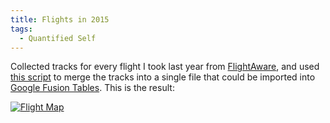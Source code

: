 ```yaml
---
title: Flights in 2015
tags:
  - Quantified Self
---
```


Collected tracks for every flight I took last year from [FlightAware](https://flightaware.com/), and used [this script](https://gist.github.com/ejain/ea143f446bb568ec20d6) to merge the tracks into a single file that could be imported into [Google Fusion Tables](https://www.google.com/fusiontables/). This is the result:

[![Flight Map](https://c2.staticflickr.com/2/1607/23343129434_34a5ac61cc_z.jpg)](https://www.google.com/fusiontables/embedviz?q=select+col2+from+1TTaW_pw0b4ZgeHeO4H7xkqY6MNLRqD8Z2cZUeXdO&viz=MAP&h=false&lat=32.63587469625332&lng=-93.51910237499999&t=1&z=4&l=col2&y=2&tmplt=2&hml=KML)
